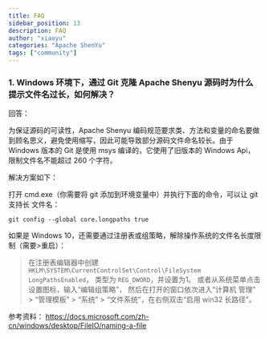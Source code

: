 ```yaml
---
title: FAQ
sidebar_position: 13
description: FAQ
author: "xiaoyu"
categories: "Apache ShenYu"
tags: ["community"]
---
```


### 1. Windows 环境下，通过 Git 克隆 Apache Shenyu 源码时为什么提示文件名过长，如何解决？

回答：

为保证源码的可读性，Apache Shenyu 编码规范要求类、方法和变量的命名要做到顾名思义，避免使用缩写，因此可能导致部分源码文件命名较长。由于 Windows 版本的 Git 是使用 msys 编译的，它使用了旧版本的 Windows Api，限制文件名不能超过 260 个字符。

解决方案如下：

打开 cmd.exe（你需要将 git 添加到环境变量中）并执行下面的命令，可以让 git 支持长
文件名：

```
git config --global core.longpaths true
```
                                                                                
如果是 Windows 10，还需要通过注册表或组策略，解除操作系统的文件名长度限制（需要>重启）：
> 在注册表编辑器中创建 `HKLM\SYSTEM\CurrentControlSet\Control\FileSystem LongPathsEnabled`， 类型为 `REG_DWORD`，并设置为1。
> 或者从系统菜单点击设置图标，输入“编辑组策略”， 然后在打开的窗口依次进入“计算机
管理” > “管理模板” > “系统” > “文件系统”，在右侧双击“启用 win32 长路径”。


参考资料：
https://docs.microsoft.com/zh-cn/windows/desktop/FileIO/naming-a-file
